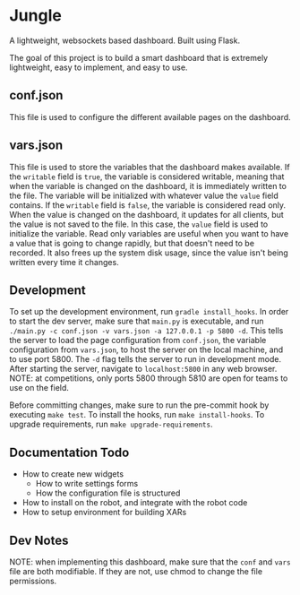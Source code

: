 # Jungle
A lightweight, websockets based dashboard. Built using Flask.

The goal of this project is to build a smart dashboard that is extremely lightweight, easy to implement, and easy to use.

## conf.json
This file is used to configure the different available pages on the dashboard.

## vars.json
This file is used to store the variables that the dashboard makes available. If the `writable` field is `true`, the variable is considered writable, meaning that when the variable is changed on the dashboard, it is immediately written to the file. The variable will be initialized with whatever value the `value` field contains. If the `writable` field is `false`, the variable is considered read only. When the value is changed on the dashboard, it updates for all clients, but the value is not saved to the file. In this case, the `value` field is used to initialize the variable. Read only variables are useful when you want to have a value that is going to change rapidly, but that doesn't need to be recorded. It also frees up the system disk usage, since the value isn't being written every time it changes.

## Development
To set up the development environment, run `gradle install_hooks`. In order to start the dev server, make sure that `main.py` is executable, and run `./main.py -c conf.json -v vars.json -a 127.0.0.1 -p 5800 -d`. This tells the server to load the page configuration from `conf.json`, the variable configuration from `vars.json`, to host the server on the local machine, and to use port 5800. The `-d` flag tells the server to run in development mode. After starting the server, navigate to `localhost:5800` in any web browser. NOTE: at competitions, only ports 5800 through 5810 are open for teams to use on the field.

Before committing changes, make sure to run the pre-commit hook by executing `make test`. To install the hooks, run `make install-hooks`. To upgrade requirements, run `make upgrade-requirements`.

## Documentation Todo
- How to create new widgets
    - How to write settings forms
    - How the configuration file is structured
- How to install on the robot, and integrate with the robot code
- How to setup environment for building XARs

## Dev Notes

NOTE: when implementing this dashboard, make sure that the `conf` and `vars` file are both modifiable. If they are not, use chmod to change the file permissions.
